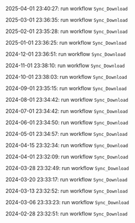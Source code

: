 2025-04-01 23:40:27: run workflow `Sync_Download` 

2025-03-01 23:36:35: run workflow `Sync_Download` 

2025-02-01 23:35:28: run workflow `Sync_Download` 

2025-01-01 23:36:25: run workflow `Sync_Download` 

2024-12-01 23:36:51: run workflow `Sync_Download` 

2024-11-01 23:38:10: run workflow `Sync_Download` 

2024-10-01 23:38:03: run workflow `Sync_Download` 

2024-09-01 23:35:15: run workflow `Sync_Download` 

2024-08-01 23:34:42: run workflow `Sync_Download` 

2024-07-01 23:34:42: run workflow `Sync_Download` 

2024-06-01 23:34:50: run workflow `Sync_Download` 

2024-05-01 23:34:57: run workflow `Sync_Download` 

2024-04-15 23:32:34: run workflow `Sync_Download` 

2024-04-01 23:32:09: run workflow `Sync_Download` 

2024-03-28 23:32:49: run workflow `Sync_Download` 

2024-03-20 23:33:17: run workflow `Sync_Download` 

2024-03-13 23:32:52: run workflow `Sync_Download` 

2024-03-06 23:33:23: run workflow `Sync_Download` 

2024-02-28 23:32:51: run workflow `Sync_Download` 


